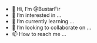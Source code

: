 - 👋 Hi, I’m @BustarFir
- 👀 I’m interested in ...
- 🌱 I’m currently learning ...
- 💞️ I’m looking to collaborate on ...
- 📫 How to reach me ...

<!---
BustarFir/BustarFir is a ✨ special ✨ repository because its `README.md` (this file) appears on your GitHub profile.
You can click the Preview link to take a look at your changes.
--->
